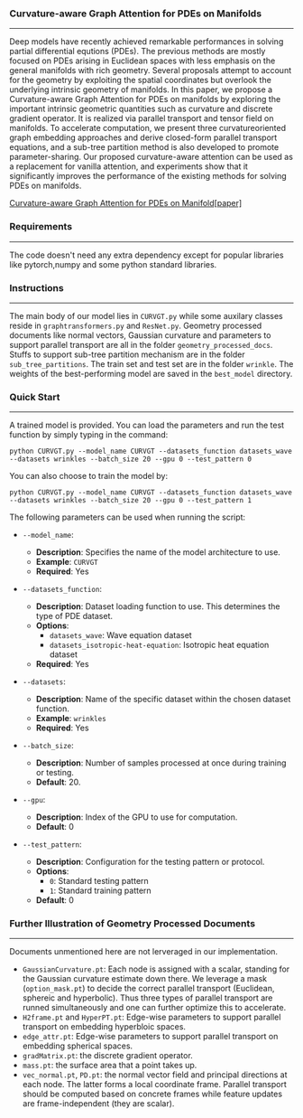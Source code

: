 ### Curvature-aware Graph Attention for PDEs on Manifolds
---
Deep models have recently achieved remarkable performances in solving partial differential equtions (PDEs). The previous methods are mostly focused on PDEs arising in Euclidean spaces with less emphasis on the general manifolds with rich geometry. Several proposals attempt to account for the geometry by exploiting the spatial coordinates but overlook the underlying intrinsic geometry of manifolds. In this paper, we propose a Curvature-aware Graph Attention for PDEs on manifolds by exploring the important intrinsic geometric quantities such as curvature and discrete gradient operator. It is realized via parallel transport and tensor field on manifolds. To accelerate computation, we present three curvatureoriented graph embedding approaches and derive closed-form parallel transport equations, and a sub-tree partition method is also developed to promote parameter-sharing. Our proposed curvature-aware attention can be used as a replacement for vanilla attention, and experiments show that it significantly improves the performance of the existing methods for solving PDEs on manifolds.

[Curvature-aware Graph Attention for PDEs on Manifold[paper]](https://openreview.net/forum?id=vWYLQ0VPJx&noteId=vWYLQ0VPJx)

### Requirements
---
The code doesn't need any extra dependency except for popular libraries like pytorch,numpy and some python standard libraries.

### Instructions
---
The main body of our model lies in `CURVGT.py` while some auxilary classes reside in `graphtransformers.py` and `ResNet.py`. Geometry processed documents like normal vectors, Gaussian curvature and parameters to support parallel transport are all in the folder `geometry_processed_docs`. Stuffs to support sub-tree partition mechanism are in the folder `sub_tree_partitions`. The train set and test set are in the folder `wrinkle`. The weights of the best-performing model are saved in the `best_model` directory.

### Quick Start
---
A trained model is provided. You can load the parameters and run the test function by simply typing in the command:

`python CURVGT.py --model_name CURVGT --datasets_function datasets_wave --datasets wrinkles --batch_size 20 --gpu 0 --test_pattern 0`

You can also choose to train the model by:

`python CURVGT.py --model_name CURVGT --datasets_function datasets_wave --datasets wrinkles --batch_size 20 --gpu 0 --test_pattern 1`

The following parameters can be used when running the script:

- `--model_name`: 
  - **Description**: Specifies the name of the model architecture to use.
  - **Example**: `CURVGT` 
  - **Required**: Yes

- `--datasets_function`: 
  - **Description**: Dataset loading function to use. This determines the type of PDE dataset.
  - **Options**: 
    - `datasets_wave`: Wave equation dataset
    - `datasets_isotropic-heat-equation`: Isotropic heat equation dataset
  - **Required**: Yes

- `--datasets`: 
  - **Description**: Name of the specific dataset within the chosen dataset function.
  - **Example**: `wrinkles` 
  - **Required**: Yes

- `--batch_size`: 
  - **Description**: Number of samples processed at once during training or testing.
  - **Default**: 20.

- `--gpu`: 
  - **Description**: Index of the GPU to use for computation.
  - **Default**: 0

- `--test_pattern`: 
  - **Description**: Configuration for the testing pattern or protocol.
  - **Options**: 
    - `0`: Standard testing pattern
    - `1`: Standard training pattern
  - **Default**: 0

### Further Illustration of Geometry Processed Documents
---
Documents unmentioned here are not lerveraged in our implementation. 
- `GaussianCurvature.pt`: Each node is assigned with a scalar, standing for the Gaussian curvature estimate down there. We leverage a mask (`option_mask.pt`) to decide the correct parallel transport (Euclidean, sphereic and hyperbolic). Thus three types of parallel transport are runned simultaneously and one can further optimize this to accelerate.  
- `H2frame.pt` and `HyperPT.pt`: Edge-wise parameters to support parallel transport on embedding hyperbloic spaces.
- `edge_attr.pt`: Edge-wise  parameters to support parallel transport on embedding spherical spaces.
- `gradMatrix.pt`: the discrete gradient operator.
- `mass.pt`: the surface area that a point takes up.
- `vec_normal.pt`, `PD.pt`: the normal vector field and principal directions at each node. The latter forms a local coordinate frame. Parallel transport should be computed based on concrete frames while feature updates are frame-independent (they are scalar).
